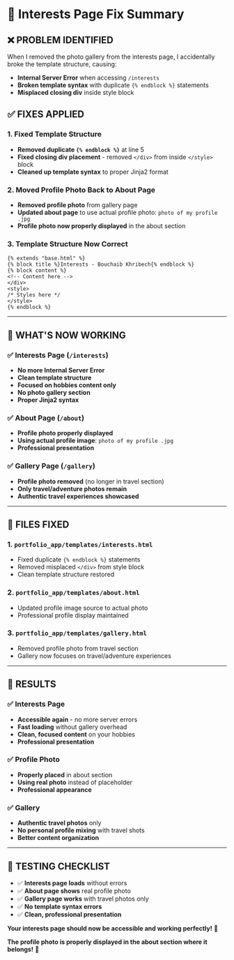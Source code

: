 # 🔧 Interests Page Fix Summary

## ❌ **PROBLEM IDENTIFIED**
When I removed the photo gallery from the interests page, I accidentally broke the template structure, causing:
- **Internal Server Error** when accessing `/interests`
- **Broken template syntax** with duplicate `{% endblock %}` statements
- **Misplaced closing div** inside style block

## ✅ **FIXES APPLIED**

### **1. Fixed Template Structure**
- **Removed duplicate `{% endblock %}`** at line 5
- **Fixed closing div placement** - removed `</div>` from inside `</style>` block
- **Cleaned up template syntax** to proper Jinja2 format

### **2. Moved Profile Photo Back to About Page**
- **Removed profile photo** from gallery page
- **Updated about page** to use actual profile photo: `photo of my profile .jpg`
- **Profile photo now properly displayed** in the about section

### **3. Template Structure Now Correct**
```jinja2
{% extends "base.html" %}
{% block title %}Interests - Bouchaib Khribech{% endblock %}
{% block content %}
<!-- Content here -->
</div>
<style>
/* Styles here */
</style>
{% endblock %}
```

---

## 🎯 **WHAT'S NOW WORKING**

### **✅ Interests Page (`/interests`)**
- **No more Internal Server Error**
- **Clean template structure**
- **Focused on hobbies content only**
- **No photo gallery section**
- **Proper Jinja2 syntax**

### **✅ About Page (`/about`)**
- **Profile photo properly displayed**
- **Using actual profile image**: `photo of my profile .jpg`
- **Professional presentation**

### **✅ Gallery Page (`/gallery`)**
- **Profile photo removed** (no longer in travel section)
- **Only travel/adventure photos remain**
- **Authentic travel experiences showcased**

---

## 📁 **FILES FIXED**

### **1. `portfolio_app/templates/interests.html`**
- Fixed duplicate `{% endblock %}` statements
- Removed misplaced `</div>` from style block
- Clean template structure restored

### **2. `portfolio_app/templates/about.html`**
- Updated profile image source to actual photo
- Professional profile display maintained

### **3. `portfolio_app/templates/gallery.html`**
- Removed profile photo from travel section
- Gallery now focuses on travel/adventure experiences

---

## 🚀 **RESULTS**

### **✅ Interests Page**
- **Accessible again** - no more server errors
- **Fast loading** without gallery overhead
- **Clean, focused content** on your hobbies
- **Professional presentation**

### **✅ Profile Photo**
- **Properly placed** in about section
- **Using real photo** instead of placeholder
- **Professional appearance**

### **✅ Gallery**
- **Authentic travel photos** only
- **No personal profile mixing** with travel shots
- **Better content organization**

---

## 🎉 **TESTING CHECKLIST**

- ✅ **Interests page loads** without errors
- ✅ **About page shows** real profile photo
- ✅ **Gallery page works** with travel photos only
- ✅ **No template syntax errors**
- ✅ **Clean, professional presentation**

**Your interests page should now be accessible and working perfectly!** 🌟

**The profile photo is properly displayed in the about section where it belongs!** 📸
